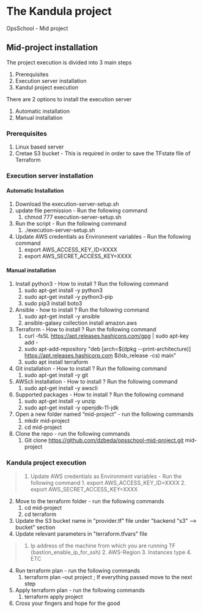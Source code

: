 # The Kandula project #
  OpsSchool - Mid project 


## Mid-project installation ##
The project execution is divided into 3 main steps

1. Prerequisites
2. Execution server installation  
3. Kandul project execution  


There are 2 options to install the execution server 
1. Automatic installation
2. Manual installation 

### Prerequisites ###
1. Linux based server
2. Cretae S3 bucket - This is required in order to save the TFstate file of Terraform

### Execution server installation ###

#### Automatic Installation ####

1. Download the execution-server-setup.sh
2. update file permission - Run the following command
    1. chmod 777 execution-server-setup.sh
3. Run the script - Run the following command
    1. ./execution-server-setup.sh
4. Update AWS credentials as Environment variables - Run the following command
    1. export AWS_ACCESS_KEY_ID=XXXX
    2. export AWS_SECRET_ACCESS_KEY=XXXX 


#### Manual installation ####

1. Install python3 - How to install ? Run the following command
    1. sudo apt-get install -y python3
    2. sudo apt-get install -y python3-pip
    3. sudo pip3 install boto3
2. Ansible - how to install ? Run the following command
    1. sudo apt-get install -y ansible
    2. ansible-galaxy collection install amazon.aws
3. Terraform - How to install ? Run the following command
    1.  curl -fsSL https://apt.releases.hashicorp.com/gpg | sudo apt-key add -
    2. sudo apt-add-repository "deb [arch=$(dpkg --print-architecture)] https://apt.releases.hashicorp.com $(lsb_release -cs) main"
    3. sudo apt install terraform
4. Git installation - How to install ? Run the following command
    1.  sudo apt-get install -y git
5. AWScli installation - How to install ? Run the following command
    1. sudo apt-get install -y awscli
6. Supported packages - How to install ? Run the following command
    1. sudo apt-get install -y unzip
    2. sudo apt-get install -y openjdk-11-jdk
7. Open a new folder named “mid-project”  - run the following commands 
    1. mkdir mid-project
    2. cd mid-project
8. Clone the repo - run the following commands 
    1. Git clone https://github.com/dzbeda/opsschool-mid-project.git mid-project


### Kandula project execution ###
>1. Update AWS credentials as Environment variables - Run the following command
    1. export AWS_ACCESS_KEY_ID=XXXX
    2. export AWS_SECRET_ACCESS_KEY=XXXX 
2. Move to the terraform folder - run the following commands 
    1. cd mid-project
    2. cd terraform 
3. Update the S3 bucket name in "provider.tf" file under "backend "s3" --> bucket" section
4. Update relevant parameters in "terraform.tfvars" file
>   1. Ip address of the machine from which you are running TF (bastion_enable_ip_for_ssh)
    2. AWS-Region
    3. Instances type
    4. ETC
4. Run terraform plan - run the following commands 
    1. terraform plan –out project ; If everything passed move to the next step
5. Apply terraform plan - run the following commands    
    1. terraform apply project 
6. Cross your fingers and hope for the good

